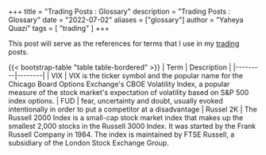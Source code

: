 +++
title = "Trading Posts : Glossary"
description = "Trading Posts : Glossary"
date = "2022-07-02"
aliases = ["glossary"]
author = "Yaheya Quazi"
tags = [
"trading"
]
+++

This post will serve as the references for terms that I use in my [trading](/tags/trading) posts.

{{< bootstrap-table "table table-bordered" >}}
| Term | Description |
|---------|--------|
| VIX     | VIX is the ticker symbol and the popular name for the Chicago Board Options Exchange's CBOE Volatility Index, a popular measure of the stock market's expectation of volatility based on S&P 500 index options.
| FUD   | fear, uncertainty and doubt, usually evoked intentionally in order to put a competitor at a disadvantage
| Russel 2K | The Russell 2000 Index is a small-cap stock market index that makes up the smallest 2,000 stocks in the Russell 3000 Index. It was started by the Frank Russell Company in 1984. The index is maintained by FTSE Russell, a subsidiary of the London Stock Exchange Group. 
